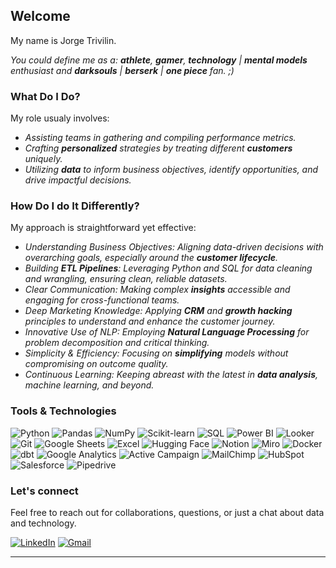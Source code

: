 ## Welcome

My name is Jorge Trivilin. 

*You could define me as a: **athlete**, **gamer**, **technology** | **mental models** enthusiast and **darksouls** | **berserk** | **one piece** fan. ;)*

### What Do I Do?

My role usualy involves:
- *Assisting teams in gathering and compiling performance *metrics*.*
- *Crafting **personalized** strategies by treating different **customers** uniquely.*
- *Utilizing **data** to inform business objectives, identify opportunities, and drive impactful decisions.*

### How Do I do It Differently?

My approach is straightforward yet effective:

- *Understanding Business Objectives: Aligning data-driven decisions with overarching goals, especially around the **customer lifecycle**.*
- *Building **ETL Pipelines**: Leveraging Python and SQL for data cleaning and wrangling, ensuring clean, reliable datasets.*
- *Clear Communication: Making complex **insights** accessible and engaging for cross-functional teams.*
- *Deep Marketing Knowledge: Applying **CRM** and **growth hacking** principles to understand and enhance the customer journey.*
- *Innovative Use of NLP: Employing **Natural Language Processing** for problem decomposition and critical thinking.*
- *Simplicity & Efficiency: Focusing on **simplifying** models without compromising on outcome quality.*
- *Continuous Learning: Keeping abreast with the latest in **data analysis**, machine learning, and beyond.*

### Tools & Technologies

![Python](https://img.shields.io/badge/Python-3776AB?style=for-the-badge&logo=python&logoColor=white)
![Pandas](https://img.shields.io/badge/Pandas-150458?style=for-the-badge&logo=pandas&logoColor=white)
![NumPy](https://img.shields.io/badge/NumPy-013243?style=for-the-badge&logo=numpy&logoColor=white)
![Scikit-learn](https://img.shields.io/badge/Scikit--learn-F7931E?style=for-the-badge&logo=scikit-learn&logoColor=white)
![SQL](https://img.shields.io/badge/SQL-4479A1?style=for-the-badge&logo=postgresql&logoColor=white)
![Power BI](https://img.shields.io/badge/Power%20BI-F2C811?style=for-the-badge&logo=power-bi&logoColor=black)
![Looker](https://img.shields.io/badge/Looker-4285F4?style=for-the-badge&logo=looker&logoColor=white)
![Git](https://img.shields.io/badge/Git-F05032?style=for-the-badge&logo=git&logoColor=white)
![Google Sheets](https://img.shields.io/badge/Google%20Sheets-34A853?style=for-the-badge&logo=google-sheets&logoColor=white)
![Excel](https://img.shields.io/badge/Excel-217346?style=for-the-badge&logo=microsoft-excel&logoColor=white)
![Hugging Face](https://img.shields.io/badge/Hugging_Face-F9A03C?style=for-the-badge&logo=huggingface&logoColor=white)
![Notion](https://img.shields.io/badge/Notion-000000?style=for-the-badge&logo=notion&logoColor=white)
![Miro](https://img.shields.io/badge/Miro-050038?style=for-the-badge&logo=miro&logoColor=white)
![Docker](https://img.shields.io/badge/Docker-2496ED?style=for-the-badge&logo=docker&logoColor=white)
![dbt](https://img.shields.io/badge/dbt-FF694B?style=for-the-badge&logo=dbt&logoColor=white)
![Google Analytics](https://img.shields.io/badge/Google_Analytics-E37400?style=for-the-badge&logo=google-analytics&logoColor=white)
![Active Campaign](https://img.shields.io/badge/Active_Campaign-3A7BD5?style=for-the-badge&logo=activecampaign&logoColor=white)
![MailChimp](https://img.shields.io/badge/MailChimp-FFE01B?style=for-the-badge&logo=mailchimp&logoColor=black)
![HubSpot](https://img.shields.io/badge/HubSpot-FF7A59?style=for-the-badge&logo=hubspot&logoColor=white)
![Salesforce](https://img.shields.io/badge/Salesforce_Marketing_Cloud-00A1E0?style=for-the-badge&logo=salesforce&logoColor=white)
![Pipedrive](https://img.shields.io/badge/Pipedrive-3C3C3B?style=for-the-badge&logo=pipedrive&logoColor=white)

### Let's connect

Feel free to reach out for collaborations, questions, or just a chat about data and technology.

[![LinkedIn](https://img.shields.io/badge/LinkedIn-0077B5?style=for-the-badge&logo=linkedin&logoColor=white)](https://www.linkedin.com/in/jorgetrivilin)
[![Gmail](https://img.shields.io/badge/Gmail-D14836?style=for-the-badge&logo=gmail&logoColor=white)](mailto:jorgetrivilin@gmail.com)

---
